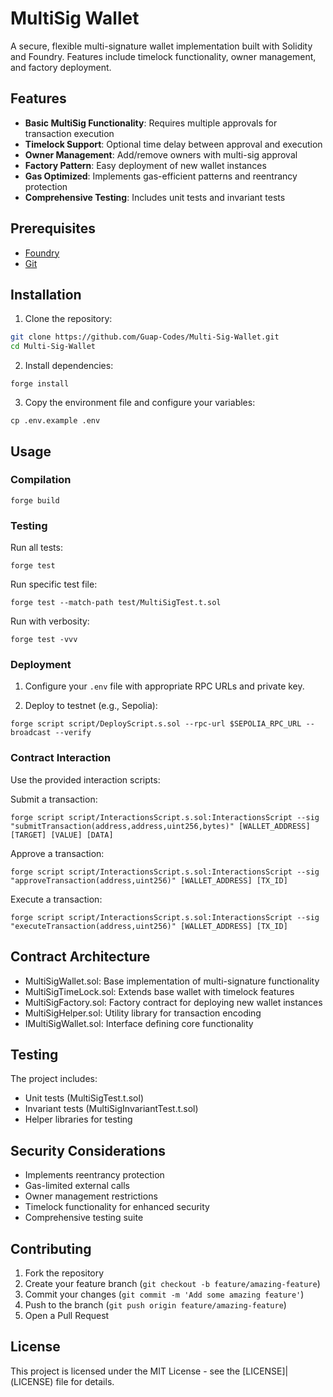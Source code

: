 # MultiSig Wallet

A secure, flexible multi-signature wallet implementation built with Solidity and Foundry. Features include timelock functionality, owner management, and factory deployment.

## Features

- **Basic MultiSig Functionality**: Requires multiple approvals for transaction execution
- **Timelock Support**: Optional time delay between approval and execution
- **Owner Management**: Add/remove owners with multi-sig approval
- **Factory Pattern**: Easy deployment of new wallet instances
- **Gas Optimized**: Implements gas-efficient patterns and reentrancy protection
- **Comprehensive Testing**: Includes unit tests and invariant tests

## Prerequisites

- [Foundry](https://book.getfoundry.sh/getting-started/installation)
- [Git](https://git-scm.com/downloads)

## Installation

1. Clone the repository:

```bash
git clone https://github.com/Guap-Codes/Multi-Sig-Wallet.git
cd Multi-Sig-Wallet
```


2. Install dependencies:

```
forge install
```


3. Copy the environment file and configure your variables:

```
cp .env.example .env
```


## Usage

### Compilation

```forge build```


### Testing

Run all tests:

```forge test```

Run specific test file:

```forge test --match-path test/MultiSigTest.t.sol```

Run with verbosity:

```forge test -vvv```


### Deployment

1. Configure your `.env` file with appropriate RPC URLs and private key.

2. Deploy to testnet (e.g., Sepolia):

```forge script script/DeployScript.s.sol --rpc-url $SEPOLIA_RPC_URL --broadcast --verify```


### Contract Interaction

Use the provided interaction scripts:

Submit a transaction:

```forge script script/InteractionsScript.s.sol:InteractionsScript --sig "submitTransaction(address,address,uint256,bytes)" [WALLET_ADDRESS] [TARGET] [VALUE] [DATA]```

Approve a transaction:

```forge script script/InteractionsScript.s.sol:InteractionsScript --sig "approveTransaction(address,uint256)" [WALLET_ADDRESS] [TX_ID]```

Execute a transaction:

```forge script script/InteractionsScript.s.sol:InteractionsScript --sig "executeTransaction(address,uint256)" [WALLET_ADDRESS] [TX_ID]```


## Contract Architecture

- MultiSigWallet.sol: Base implementation of multi-signature functionality
- MultiSigTimeLock.sol: Extends base wallet with timelock features
- MultiSigFactory.sol: Factory contract for deploying new wallet instances
- MultiSigHelper.sol: Utility library for transaction encoding
- IMultiSigWallet.sol: Interface defining core functionality

## Testing

The project includes:
- Unit tests (MultiSigTest.t.sol)
- Invariant tests (MultiSigInvariantTest.t.sol)
- Helper libraries for testing

## Security Considerations

- Implements reentrancy protection
- Gas-limited external calls
- Owner management restrictions
- Timelock functionality for enhanced security
- Comprehensive testing suite

## Contributing

1. Fork the repository
2. Create your feature branch (`git checkout -b feature/amazing-feature`)
3. Commit your changes (`git commit -m 'Add some amazing feature'`)
4. Push to the branch (`git push origin feature/amazing-feature`)
5. Open a Pull Request

## License

This project is licensed under the MIT License - see the [LICENSE]|(LICENSE) file for details.


